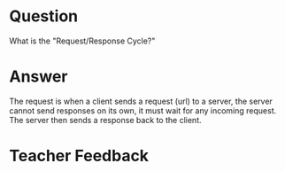 # Question

What is the "Request/Response Cycle?"

# Answer
The request is when a client sends a request (url) to a server, the server cannot send responses on its own, it must wait for any incoming request. The server then sends a response back to the client. 
# Teacher Feedback